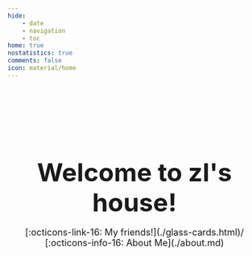 ```yaml
---
hide:
    - date
    - navigation
    - toc
home: true
nostatistics: true
comments: false
icon: material/home
---
```


<!-- ezlinks: disable -->

<br><br><br><br><br><br>

<h1 style="text-align: center;">
<span style="font-size:50px;">
Welcome to zl's house!
</span>
</h1>


<span style="display: block; text-align: center; font-size: 18px;">
[:octicons-link-16: My friends!](./glass-cards.html)/
[:octicons-info-16: About Me](./about.md)
<!-- [:material-chart-line: Statistics](javascript:toggle_statistics();) -->
</span>


<!-- <div id="statistics" markdown="1" class="card" style="width: 27em; border-color: transparent; opacity: 0; margin-left: auto; margin-right: 0; font-size: 110%">
<div style="padding-left: 1em;" markdown="1">
页面总数：{{ pages }}  
总字数：{{ words }}  
代码块行数：{{ codes }}  
网站运行时间：<span id="web-time"></span>  
<span id="busuanzi_container_site_uv">访客总人数：<span id="busuanzi_value_site_uv"></span>人  
<span id="busuanzi_container_site_pv">总访问次数：<span id="busuanzi_value_site_pv"></span>次
</div>
</div>

<script>
function updateTime() {
    var date = new Date();
    var now = date.getTime();
    var startDate = new Date("2024/08/01 09:10:00");
    var start = startDate.getTime();
    var diff = now - start;
    var y, d, h, m;
    y = Math.floor(diff / (365 * 24 * 3600 * 1000));
    diff -= y * 365 * 24 * 3600 * 1000;
    d = Math.floor(diff / (24 * 3600 * 1000));
    h = Math.floor(diff / (3600 * 1000) % 24);
    m = Math.floor(diff / (60 * 1000) % 60);
    if (y == 0) {
        document.getElementById("web-time").innerHTML = d + "<span class=\"heti-spacing\"> </span>天<span class=\"heti-spacing\"> </span>" + h + "<span class=\"heti-spacing\"> </span>小时<span class=\"heti-spacing\"> </span>" + m + "<span class=\"heti-spacing\"> </span>分钟";
    } else {
        document.getElementById("web-time").innerHTML = y + "<span class=\"heti-spacing\"> </span>年<span class=\"heti-spacing\"> </span>" + d + "<span class=\"heti-spacing\"> </span>天<span class=\"heti-spacing\"> </span>" + h + "<span class=\"heti-spacing\"> </span>小时<span class=\"heti-spacing\"> </span>" + m + "<span class=\"heti-spacing\"> </span>分钟";
    }
    setTimeout(updateTime, 1000 * 60);
}
updateTime();
function toggle_statistics() {
    var statistics = document.getElementById("statistics");
    if (statistics.style.opacity == 0) {
        statistics.style.opacity = 1;
    } else {
        statistics.style.opacity = 0;
    }
}
</script> -->